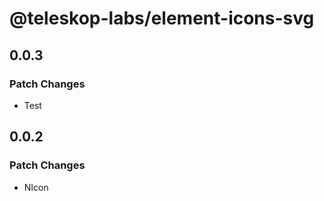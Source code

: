 # @teleskop-labs/element-icons-svg

## 0.0.3

### Patch Changes

- Test

## 0.0.2

### Patch Changes

- NIcon
